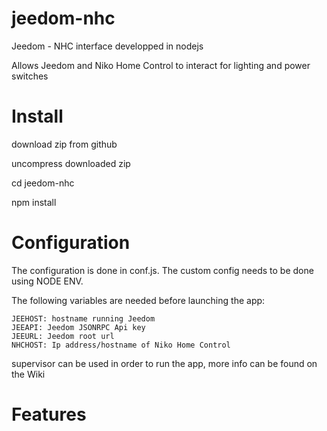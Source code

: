 # jeedom-nhc
Jeedom - NHC interface developped in nodejs

Allows Jeedom and Niko Home Control to interact for lighting and power switches

# Install
download zip from github

uncompress downloaded zip 

cd jeedom-nhc

npm install

# Configuration
The configuration is done in conf.js. The custom config needs to be done using NODE ENV.

The following variables are needed before launching the app:

    JEEHOST: hostname running Jeedom
    JEEAPI: Jeedom JSONRPC Api key
    JEEURL: Jeedom root url
    NHCHOST: Ip address/hostname of Niko Home Control

supervisor can be used in order to run the app, more info can be found on the Wiki

# Features
